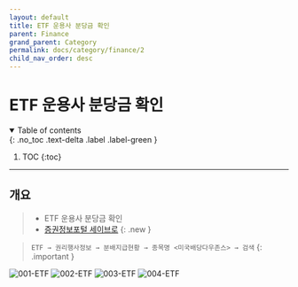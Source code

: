 ```yaml
---
layout: default
title: ETF 운용사 분당금 확인
parent: Finance
grand_parent: Category
permalink: docs/category/finance/2
child_nav_order: desc
---
```


# ETF 운용사 분당금 확인

<details open markdown="block">
  <summary>
    Table of contents
  </summary>
  {: .no_toc .text-delta .label .label-green }
  
1. TOC
{:toc}

</details>

---

## 개요

> - ETF 운용사 분당금 확인
> - [증권정보포털 세이브로](https://seibro.or.kr)
{: .new }


> `ETF → 권리행사정보 → 분배지급현황 → 종목명 <미국배당다우존스> → 검색`
{: .important }

![001-ETF](https://github.com/heaths2/heaths2.github.io/assets/36792594/f11a3b96-0058-4b0e-a0f2-9e93c9977722)
![002-ETF](https://github.com/heaths2/heaths2.github.io/assets/36792594/a7a7f700-3b6c-4e16-8879-149713562bcd)
![003-ETF](https://github.com/heaths2/heaths2.github.io/assets/36792594/40db4012-4971-431d-a5f5-7b75c86d386b)
![004-ETF](https://github.com/heaths2/heaths2.github.io/assets/36792594/76357069-8575-448f-b3ec-283a58517627)
